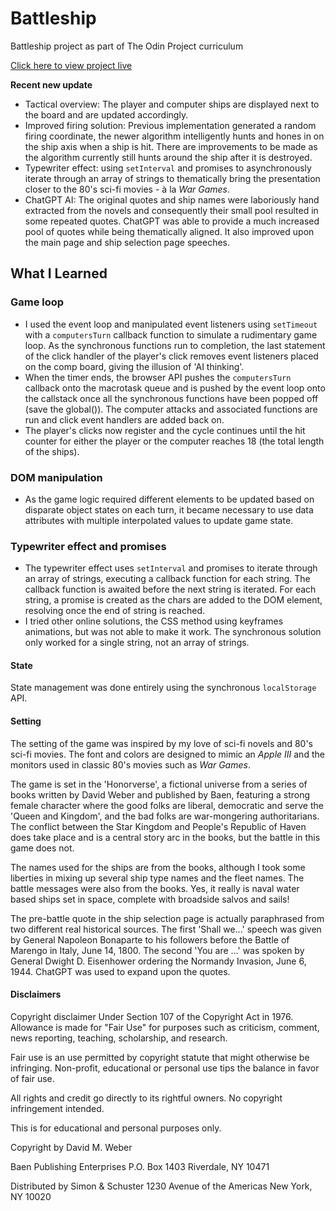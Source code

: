 # Battleship

Battleship project as part of The Odin Project curriculum

[Click here to view project live](https://athma-vasi.github.io/Battleship/)

**Recent new update**

- Tactical overview: The player and computer ships are displayed next to the board and are updated accordingly.
- Improved firing solution: Previous implementation generated a random firing coordinate, the newer algorithm intelligently hunts and hones in on the ship axis when a ship is hit. There are improvements to be made as the algorithm currently still hunts around the ship after it is destroyed.
- Typewriter effect: using `setInterval` and promises to asynchronously iterate through an array of strings to thematically bring the presentation closer to the 80's sci-fi movies - à la _War Games_.
- ChatGPT AI: The original quotes and ship names were laboriously hand extracted from the novels and consequently their small pool resulted in some repeated quotes. ChatGPT was able to provide a much increased pool of quotes while being thematically aligned. It also improved upon the main page and ship selection page speeches.

## What I Learned

### Game loop

- I used the event loop and manipulated event listeners using `setTimeout` with a `computersTurn` callback function to simulate a rudimentary game loop. As the synchronous functions run to completion, the last statement of the click handler of the player's click removes event listeners placed on the comp board, giving the illusion of 'AI thinking'.
- When the timer ends, the browser API pushes the `computersTurn` callback onto the macrotask queue and is pushed by the event loop onto the callstack once all the synchronous functions have been popped off (save the global()). The computer attacks and associated functions are run and click event handlers are added back on.
- The player's clicks now register and the cycle continues until the hit counter for either the player or the computer reaches 18 (the total length of the ships).

### DOM manipulation

- As the game logic required different elements to be updated based on disparate object states on each turn, it became necessary to use data attributes with multiple interpolated values to update game state.

### Typewriter effect and promises

- The typewriter effect uses `setInterval` and promises to iterate through an array of strings, executing a callback function for each string. The callback function is awaited before the next string is iterated. For each string, a promise is created as the chars are added to the DOM element, resolving once the end of string is reached.
- I tried other online solutions, the CSS method using keyframes animations, but was not able to make it work. The synchronous solution only worked for a single string, not an array of strings.

#### State

State management was done entirely using the synchronous `localStorage` API.

#### Setting

The setting of the game was inspired by my love of sci-fi novels and 80's sci-fi movies. The font and colors are designed to mimic an _Apple III_ and the monitors used in classic 80's movies such as _War Games_.

The game is set in the 'Honorverse', a fictional universe from a series of books written by David Weber and published by Baen, featuring a strong female character where the good folks are liberal, democratic and serve the 'Queen and Kingdom', and the bad folks are war-mongering authoritarians. The conflict between the Star Kingdom and People's Republic of Haven does take place and is a central story arc in the books, but the battle in this game does not.

The names used for the ships are from the books, although I took some liberties in mixing up several ship type names and the fleet names. The battle messages were also from the books. Yes, it really is naval water based ships set in space, complete with broadside salvos and sails!

The pre-battle quote in the ship selection page is actually paraphrased from two different real historical sources. The first 'Shall we...' speech was given by General Napoleon Bonaparte to his followers before the Battle of Marengo in Italy, June 14, 1800. The second 'You are ...' was spoken by General Dwight D. Eisenhower ordering the Normandy Invasion, June 6, 1944. ChatGPT was used to expand upon the quotes.

#### Disclaimers

Copyright disclaimer Under Section 107 of the Copyright Act in 1976. Allowance is made for "Fair Use" for purposes such as criticism, comment, news reporting, teaching, scholarship, and research.

Fair use is an use permitted by copyright statute that might otherwise be infringing. Non-profit, educational or personal use tips the balance in favor of fair use.

All rights and credit go directly to its rightful owners. No copyright infringement intended.

This is for educational and personal purposes only.

Copyright by David M. Weber

Baen Publishing Enterprises
P.O. Box 1403
Riverdale, NY 10471

Distributed by Simon & Schuster
1230 Avenue of the Americas
New York, NY 10020
